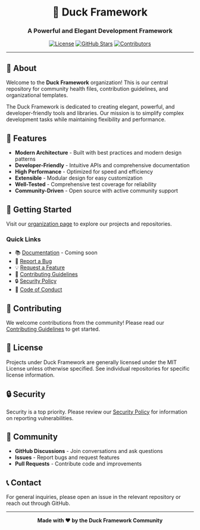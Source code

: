 <div align="center">

# 🦆 Duck Framework

### A Powerful and Elegant Development Framework

[![License](https://img.shields.io/badge/License-MIT-blue.svg)](LICENSE)
[![GitHub Stars](https://img.shields.io/github/stars/Duck-Framework/.github?style=social)](https://github.com/Duck-Framework/.github/stargazers)
[![Contributors](https://img.shields.io/github/contributors/Duck-Framework/.github)](https://github.com/Duck-Framework/.github/graphs/contributors)

---

</div>

## 📖 About

Welcome to the **Duck Framework** organization! This is our central repository for community health files, contribution guidelines, and organizational templates.

The Duck Framework is dedicated to creating elegant, powerful, and developer-friendly tools and libraries. Our mission is to simplify complex development tasks while maintaining flexibility and performance.

## 🌟 Features

- **Modern Architecture** - Built with best practices and modern design patterns
- **Developer-Friendly** - Intuitive APIs and comprehensive documentation
- **High Performance** - Optimized for speed and efficiency
- **Extensible** - Modular design for easy customization
- **Well-Tested** - Comprehensive test coverage for reliability
- **Community-Driven** - Open source with active community support

## 🚀 Getting Started

Visit our [organization page](https://github.com/Duck-Framework) to explore our projects and repositories.

### Quick Links

- 📚 [Documentation](#) - Coming soon
- 🐛 [Report a Bug](https://github.com/Duck-Framework/.github/issues/new?template=bug_report.md)
- 💡 [Request a Feature](https://github.com/Duck-Framework/.github/issues/new?template=feature_request.md)
- 🤝 [Contributing Guidelines](CONTRIBUTING.md)
- 🔒 [Security Policy](SECURITY.md)
- 📜 [Code of Conduct](CODE_OF_CONDUCT.md)

## 🤝 Contributing

We welcome contributions from the community! Please read our [Contributing Guidelines](CONTRIBUTING.md) to get started.

## 📄 License

Projects under Duck Framework are generally licensed under the MIT License unless otherwise specified. See individual repositories for specific license information.

## 🔒 Security

Security is a top priority. Please review our [Security Policy](SECURITY.md) for information on reporting vulnerabilities.

## 💬 Community

- **GitHub Discussions** - Join conversations and ask questions
- **Issues** - Report bugs and request features
- **Pull Requests** - Contribute code and improvements

## 📞 Contact

For general inquiries, please open an issue in the relevant repository or reach out through GitHub.

---

<div align="center">

**Made with ❤️ by the Duck Framework Community**

</div>
